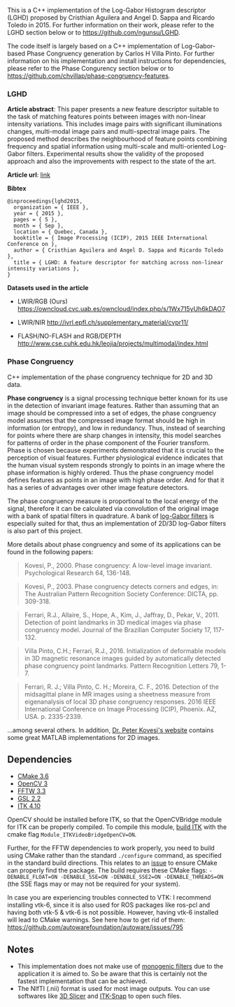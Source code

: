 This is a C++ implementation of the Log-Gabor Histogram descriptor (LGHD) proposed by Cristhian Aguilera and Angel D. Sappa and Ricardo Toledo in 2015. For further information on their work, please refer to the LGHD section below or to https://github.com/ngunsu/LGHD.

The code itself is largely based on a C++ implementation of Log-Gabor-based Phase Congruency generation by Carlos H Villa Pinto. For further information on his implementation and install instructions for dependencies, please refer to the Phase Congurency section below or to https://github.com/chvillap/phase-congruency-features. 

### LGHD

**Article abstract**:
This paper presents a new feature descriptor suitable to the task of matching features points between images with non-linear intensity variations. This includes image pairs with significant illuminations changes, multi-modal image pairs and multi-spectral image pairs. The proposed method describes the neighbourhood of feature points combining frequency and spatial information using multi-scale and multi-oriented Log-Gabor filters.
Experimental results show the validity of the proposed approach and also the improvements with respect to the state of the art.

**Article url**: [link](http://ieeexplore.ieee.org/xpl/login.jsp?tp=&arnumber=7350783&url=http%3A%2F%2Fieeexplore.ieee.org%2Fxpls%2Fabs_all.jsp%3Farnumber%3D7350783)

**Bibtex**
```
@inproceedings{lghd2015,
  organization = { IEEE },
  year = { 2015 },
  pages = { 5 },
  month = { Sep },
  location = { Quebec, Canada },
  booktitle = { Image Processing (ICIP), 2015 IEEE International Conference on },
  author = { Cristhian Aguilera and Angel D. Sappa and Ricardo Toledo },
  title = { LGHD: A feature descriptor for matching across non-linear intensity variations },
}
```
**Datasets used in the article**

* LWIR/RGB (Ours) https://owncloud.cvc.uab.es/owncloud/index.php/s/1Wx715yUh6kDAO7

* LWIR/NIR  http://ivrl.epfl.ch/supplementary_material/cvpr11/

* FLASH/NO-FLASH and RGB/DEPTH http://www.cse.cuhk.edu.hk/leojia/projects/multimodal/index.html


### Phase Congruency

C++ implementation of the phase congruency technique for 2D and 3D data.

**Phase congruency** is a signal processing technique better known for its use in the detection of invariant image features. Rather than assuming that an image should be compressed into a set of edges, the phase congruency model assumes that the compressed image format should be high in information (or entropy), and low in redundancy. Thus, instead of searching for points where there are sharp changes in intensity, this model searches for patterns of order in the phase component of the Fourier transform. Phase is chosen because experiments demonstrated that it is crucial to the perception of visual features. Further physiological evidence indicates that the human visual system responds strongly to points in an image where the phase information is highly ordered. Thus the phase congruency model defines features as points in an image with high phase order. And for that it has a series of advantages over other image feature detectors.

The phase congruency measure is proportional to the local energy of the signal, therefore it can be calculated via convolution of the original image with a bank of spatial filters in quadrature. A bank of [log-Gabor filters](https://en.wikipedia.org/wiki/Log_Gabor_filter) is especially suited for that, thus an implementation of 2D/3D log-Gabor filters is also part of this project.

More details about phase congruency and some of its applications can be found in the following papers:

> Kovesi, P., 2000. Phase congruency: A low-level image invariant. Psychological Research 64, 136-148.

> Kovesi, P., 2003. Phase congruency detects corners and edges, in: The Australian Pattern Recognition Society Conference: DICTA, pp. 309-318.

> Ferrari, R.J., Allaire, S., Hope, A., Kim, J., Jaffray, D., Pekar, V., 2011. Detection of point landmarks in 3D medical images via phase congruency model. Journal of the Brazilian Computer Society 17, 117-132.

> Villa Pinto, C.H.; Ferrari, R.J., 2016. Initialization of deformable models in 3D magnetic resonance images guided by automatically detected phase congruency point landmarks. Pattern Recognition Letters 79, 1-7.

> Ferrari, R. J.; Villa Pinto, C. H.; Moreira, C. F., 2016. Detection of the midsagittal plane in MR images using a sheetness measure from eigenanalysis of local 3D phase congruency responses. 2016 IEEE International Conference on Image Processing (ICIP), Phoenix. AZ, USA. p. 2335-2339.

...among several others. In addition, [Dr. Peter Kovesi's website](http://www.peterkovesi.com) contains some great MATLAB implementations for 2D images.

## Dependencies

- [CMake 3.6](https://cmake.org)
- [OpenCV 3](https://opencv.org)
- [FFTW 3.3](http://www.fftw.org)
- [GSL 2.2](https://www.gnu.org/software/gsl)
- [ITK 4.10](https://www.itk.org)

OpenCV should be installed before ITK, so that the OpenCVBridge module for ITK can be properly compiled. To compile this module, [build ITK](https://cmake.org/Wiki/ITK_Release_4/Video/HowToBuildVideoModules) with the cmake flag `Module_ITKVideoBridgeOpenCV=ON`.

Further, for the FFTW dependencies to work properly, you need to build using CMake rather than the standard `./configure` command, as specified in the standard build directions. This relates to an [issue](https://github.com/FFTW/fftw3/issues/130) to ensure CMake can properly find the package. The build requires these CMake flags: `-DENABLE_FLOAT=ON -DENABLE_SSE=ON -DENABLE_SSE2=ON -DENABLE_THREADS=ON` (the SSE flags may or may not be required for your system).

In case you are experiencing troubles connected to VTK: I recommend installing vtk-6, since it is also used for ROS packages like ros-pcl and having both vtk-5 & vtk-6 is not possible. However, having vtk-6 installed will lead to CMake warnings. See here how to get rid of them: https://github.com/autowarefoundation/autoware/issues/795 

## Notes

- This implementation does not make use of [monogenic filters](https://www.math.ucdavis.edu/~saito/data/phase2/monogenic.pdf) due to the application it is aimed to. So be aware that this is certainly not the fastest implementation that can be achieved.
- The NIfTI (.nii) format is used for most image outputs. You can use softwares like [3D Slicer](https://www.slicer.org) and [ITK-Snap](http://www.itksnap.org/pmwiki/pmwiki.php) to open such files.


